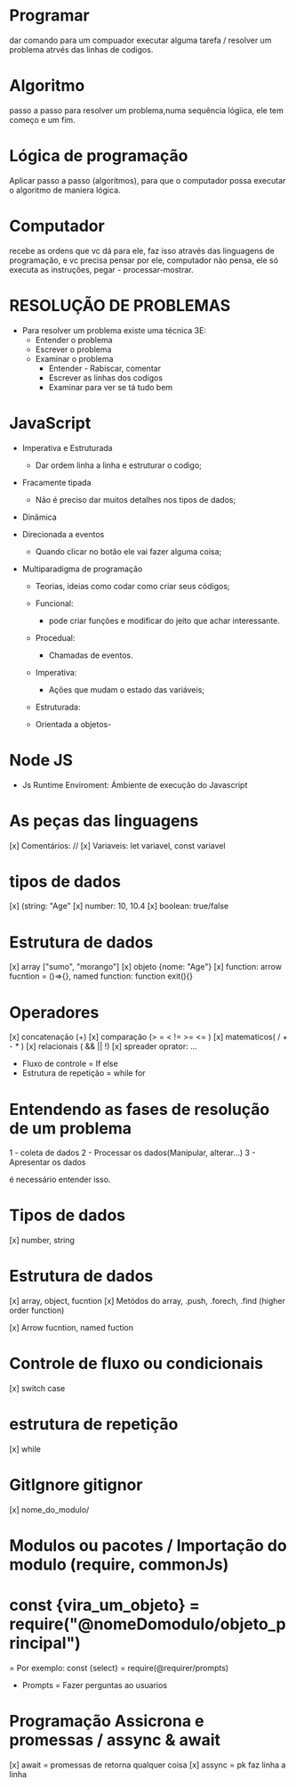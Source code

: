 # Programar
dar comando para um compuador executar alguma tarefa / resolver um problema atrvés das linhas de codigos.

# Algoritmo
passo a passo para resolver um problema,numa sequência lógiica, ele tem começo e um fim.

# Lógica de programação
Aplicar passo a passo (algoritmos),  para que o computador possa executar o algoritmo de maniera lógica.

# Computador 
recebe as ordens que vc dá para ele, faz isso através das linguagens de programação, e vc precisa pensar por ele, computador não pensa, ele só executa as instruções, pegar - processar-mostrar.

# RESOLUÇÃO DE PROBLEMAS
- Para resolver um problema existe uma técnica 3E:
    - Entender o problema
    - Escrever o problema
    - Examinar o problema
        - Entender - Rabiscar, comentar
        - Escrever as linhas dos codigos
        - Examinar para ver se tá tudo bem

# JavaScript
* Imperativa e Estruturada
    - Dar ordem linha a linha e estruturar o codigo;
* Fracamente tipada
    - Não é preciso dar muitos detalhes nos tipos de dados;
* Dinâmica
   
* Direcionada a eventos
    - Quando clicar no botão ele vai fazer alguma coisa;
* Multiparadigma de programação 
    - Teorias, ideias como codar como criar seus códigos;

    * Funcional:
        - pode criar funções e modificar do jeito que achar interessante.
    * Procedual:
        - Chamadas de eventos.
    * Imperativa:
        - Ações que mudam o estado das variáveis;
    * Estruturada:

    * Orientada a objetos- 

# Node JS
- Js Runtime Enviroment:
    Ámbiente de execução do Javascript

# As peças das linguagens

[x] Comentários: //
[x] Variaveis: let variavel, const variavel

# tipos de dados 
[x] (string: "Age" 
[x] number: 10, 10.4 
[x] boolean: true/false

# Estrutura de dados 
[x] array ["sumo", "morango"]
[x] objeto {nome: "Age"} 
[x] function: arrow fucntion = ()=>{}, named function: function exit(){}

# Operadores 
[x] concatenação (+)
[x] comparação (> = < != >= <= ) 
[x] matematicos( / + - * ) 
[x] relacionais ( && ||  !) 
[x] spreader oprator: ...


- Fluxo de controle = If else
- Estrutura de repetição = while for


# Entendendo as fases de resolução de um problema

1 - coleta de dados
2 - Processar os dados(Manipular, alterar...)
3 - Apresentar os dados

é necessário entender isso.

# Tipos de dados

[x] number, string

# Estrutura de dados
[x] array, object, fucntion
[x] Metódos do array, .push, .forech, .find (higher order function) 

[x] Arrow fucntion, named fuction

# Controle de fluxo ou condicionais
[x] switch case

# estrutura de repetição

[x] while

# GitIgnore gitignor

[x]  nome_do_modulo/


# Modulos ou pacotes /  Importação do modulo (require, commonJs)

# const {vira_um_objeto} = require("@nomeDomodulo/objeto_principal")

= Por exemplo: const {select} = require(@requirer/prompts)

- Prompts = Fazer perguntas ao usuarios


# Programação Assicrona e promessas / assync & await

[x] await = promessas de retorna qualquer coisa
[x] assync = pk faz linha a linha

